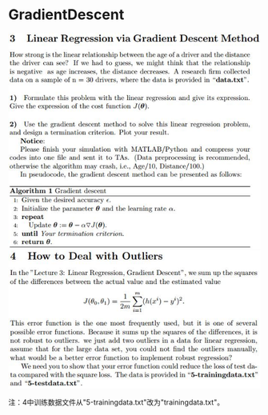 # GradientDescent
![](readme/3.jpg)
![](readme/4.jpg)

注：4中训练数据文件从"5-trainingdata.txt"改为"trainingdata.txt"。
